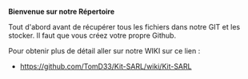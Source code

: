 **Bienvenue sur notre Répertoire** 

Tout d'abord avant de récupérer tous les fichiers dans notre GIT et les stocker.
Il faut que vous créez votre propre Github.

Pour obtenir plus de détail aller sur notre WIKI sur ce lien :
- https://github.com/TomD33/Kit-SARL/wiki/Kit-SARL




